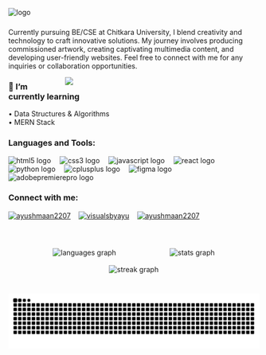 ![logo](https://media.licdn.com/dms/image/D5616AQGbdTx1y7lC0Q/profile-displaybackgroundimage-shrink_350_1400/0/1715495055209?e=1725494400&v=beta&t=Tb8Y-rsdjbDsq4iEvlMz3qimEQgNeaFeLONdIK_tCAE)
###

<p align="left">Currently pursuing BE/CSE at Chitkara University, I blend creativity and technology to craft innovative solutions. My journey involves producing commissioned artwork, creating captivating multimedia content, and developing user-friendly websites.  Feel free to connect with me for any inquiries or collaboration opportunities.</p>





<img align="right" width="390" src="gifi.gif"  />

<h3 align="left">🌱 I’m currently learning</h3>
<p align="left">• Data Structures & Algorithms<br>• MERN Stack</p>


<h3 align="left">Languages and Tools:</h3>
<div align="left">
  <img src="https://cdn.simpleicons.org/html5/E34F26" height="40" alt="html5 logo"  />
  <img width="10" />
  <img src="https://cdn.jsdelivr.net/gh/devicons/devicon/icons/css3/css3-original.svg" height="40" alt="css3 logo"  />
  <img width="10" />
  <img src="https://cdn.jsdelivr.net/gh/devicons/devicon/icons/javascript/javascript-plain.svg" height="40" alt="javascript logo"  />
  <img width="10" />
  <img src="https://cdn.jsdelivr.net/gh/devicons/devicon/icons/react/react-original.svg" height="40" alt="react logo"  />
  <img width="10" />
  <img src="https://cdn.jsdelivr.net/gh/devicons/devicon/icons/python/python-original.svg" height="40" alt="python logo"  />
  <img width="10" />
  <img src="https://cdn.jsdelivr.net/gh/devicons/devicon/icons/cplusplus/cplusplus-original.svg" height="40" alt="cplusplus logo"  />
  <img width="10" />
  <img src="https://cdn.jsdelivr.net/gh/devicons/devicon/icons/figma/figma-original.svg" height="40" alt="figma logo"  />
  <img width="12" />
  <img src="https://cdn.simpleicons.org/adobepremierepro/9999FF" height="40" alt="adobepremierepro logo"  />
</div>

###

<h3 align="left">Connect with me:</h3>
<p align="left">
  <a href="https://linkedin.com/in/ayushmaan2207" ><img align="center" src="https://raw.githubusercontent.com/rahuldkjain/github-profile-readme-generator/master/src/images/icons/Social/linked-in-alt.svg" alt="ayushmaan2207" height="40" /><img width="12" /></a>
  <a href="https://instagram.com/visualsbyayu" ><img align="center" src="https://raw.githubusercontent.com/rahuldkjain/github-profile-readme-generator/master/src/images/icons/Social/instagram.svg" alt="visualsbyayu" height="40" /><img width="12" /></a>
  <a href="https://www.leetcode.com/ayushmaan2207"><img align="center" src="https://raw.githubusercontent.com/rahuldkjain/github-profile-readme-generator/master/src/images/icons/Social/leet-code.svg" alt="ayushmaan2207" height="40" /><img width="12" /></a>
</p>

###

<br clear="both">
<br clear="both">

<div align="center">
  <img src="https://github-readme-stats.vercel.app/api/top-langs?username=ayushmaan2207&locale=en&hide_title=false&layout=compact&card_width=320&langs_count=5&theme=github_dark&hide_border=true" height="150" alt="languages graph"  />
  <img width="100" />
  <img src="https://github-readme-stats.vercel.app/api?username=ayushmaan2207&hide_title=false&hide_rank=false&show_icons=true&include_all_commits=true&count_private=true&disable_animations=false&theme=github_dark&locale=en&hide_border=true" height="150" alt="stats graph"  />
<br clear="both">
<br clear="both">
  
  <img src="https://streak-stats.demolab.com?user=ayushmaan2207&locale=en&mode=weekly&theme=github_dark&hide_border=true&border_radius=5" height="150" alt="streak graph"  />
</div>

###

<br clear="both">

<img src="https://raw.githubusercontent.com/ayushmaan2207/ayushmaan2207/output/snake.svg" alt="Snake animation" />

